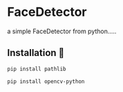 # FaceDetector 
a simple FaceDetector from python.....

## Installation 📩

```bash
pip install pathlib
```
```bash
pip install opencv-python
```

